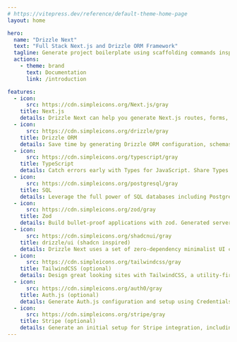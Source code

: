 ```yaml
---
# https://vitepress.dev/reference/default-theme-home-page
layout: home

hero:
  name: "Drizzle Next"
  text: "Full Stack Next.js and Drizzle ORM Framework"
  tagline: Generate project boilerplate using scaffolding commands inspired by Ruby on Rails
  actions:
    - theme: brand
      text: Documentation
      link: /introduction

features:
  - icon:
      src: https://cdn.simpleicons.org/Next.js/gray
    title: Next.js
    details: Drizzle Next can help you generate Next.js routes, forms, server components and actions with CLI scaffolding automations.
  - icon:
      src: https://cdn.simpleicons.org/drizzle/gray
    title: Drizzle ORM
    details: Save time by generating Drizzle ORM configuration, schemas, and queries using the CLI.
  - icon:
      src: https://cdn.simpleicons.org/typescript/gray
    title: TypeScript
    details: Catch errors early with Types for JavaScript. Share Types between the front end and back end for full stack type safety.
  - icon:
      src: https://cdn.simpleicons.org/postgresql/gray
    title: SQL
    details: Leverage the full power of SQL databases including PostgreSQL, MySQL, or SQLite. Write SQL-like queries with Drizzle ORM. Generate plain SQL migrations with Drizzle Kit.
  - icon:
      src: https://cdn.simpleicons.org/zod/gray
    title: Zod
    details: Build bullet-proof applications with zod. Generated server actions will have customizable zod data validations to ensure correct data is saved to your database.
  - icon:
      src: https://cdn.simpleicons.org/shadcnui/gray
    title: drizzle/ui (shadcn inspired)
    details: Drizzle Next uses a set of zero-dependency minimalist UI components that are copied into your project. You can opt of styling altogether if you prefer complete control over styling.
  - icon:
      src: https://cdn.simpleicons.org/tailwindcss/gray
    title: TailwindCSS (optional)
    details: Design great looking sites with TailwindCSS, a utility-first CSS framework, the default of Next.js. You can opt out of TailwindCSS if you prefer a different CSS solution.
  - icon:
      src: https://cdn.simpleicons.org/auth0/gray
    title: Auth.js (optional)
    details: Generate Auth.js configuration and setup using Credentials, GitHub, Google, Postmark, and others. You can opt out of Auth.js if you prefer to roll your own auth.
  - icon:
      src: https://cdn.simpleicons.org/stripe/gray
    title: Stripe (optional)
    details: Generate an initial setup for Stripe integration, including webhook and customer portal endpoints. This is an optional add-on extension.
---
```


